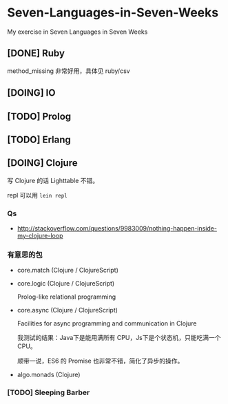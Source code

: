 # Seven-Languages-in-Seven-Weeks

My exercise in Seven Languages in Seven Weeks

## [DONE] Ruby

method_missing 非常好用，具体见 ruby/csv

## [DOING] IO

## [TODO] Prolog

## [TODO] Erlang

## [DOING] Clojure

写 Clojure 的话 Lighttable 不错。

repl 可以用 `lein repl`

### Qs

- http://stackoverflow.com/questions/9983009/nothing-happen-inside-my-clojure-loop

### 有意思的包

- core.match (Clojure / ClojureScript)

- core.logic (Clojure / ClojureScript)

  Prolog-like relational programming

- core.async (Clojure / ClojureScript)

  Facilities for async programming and communication in Clojure

  我测试的结果：Java下是能用满所有 CPU，Js下是个状态机，只能吃满一个 CPU。

  顺带一说，ES6 的 Promise 也非常不错，简化了异步的操作。

- algo.monads (Clojure)

### [TODO] Sleeping Barber
